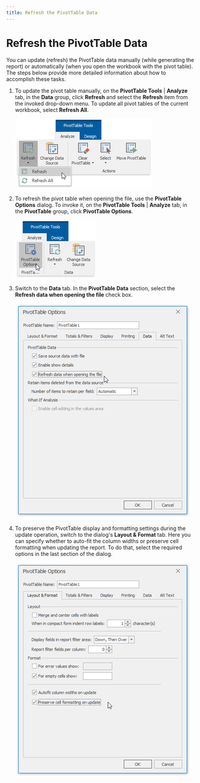 ```yaml
---
title: Refresh the PivotTable Data
---
```

# Refresh the PivotTable Data
You can update (refresh) the PivotTable data manually (while generating the report) or automatically (when you open the workbook with the pivot table). The steps below provide more detailed information about how to accomplish these tasks.
1. To update the pivot table manually, on the **PivotTable Tools** | **Analyze** tab, in the **Data** group, click **Refresh** and select the **Refresh** item from the invoked drop-down menu. To update all pivot tables of the current workbook, select **Refresh All**.
	
	![Spreadsheet_PivotTable_Refresh_Ribbon](../../../images/Img126819.png)
2. To refresh the pivot table when opening the file, use the **PivotTable Options** dialog. To invoke it, on the **PivotTable Tools** | **Analyze** tab, in the **PivotTable** group, click **PivotTable Options**.
	
	![Spreadsheet_PivotTable_OptionDialog_FromRibbon](../../../images/Img126825.png)
3. Switch to the **Data** tab. In the **PivotTable Data** section, select the **Refresh data when opening the file** check box.
	
	![Spreadsheet_PivotTable_Refresh_Automatically](../../../images/Img126821.png)
4. To preserve the PivotTable display and formatting settings during the update operation, switch to the dialog's **Layout &amp; Format** tab. Here you can specify whether to auto-fit the column widths or preserve cell formatting when updating the report. To do that, select the required options in the last section of the dialog.
	
	![Spreadsheet_PivotTable_Refresh_DialogSettings](../../../images/Img126820.png)